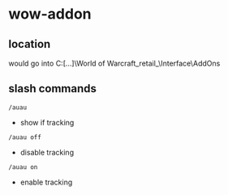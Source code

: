 # wow-addon

## location
would go into
C:\[...]\World of Warcraft\_retail_\Interface\AddOns  

## slash commands
`/auau`
* show if tracking

`/auau off`
* disable tracking

`/auau on`
* enable tracking
